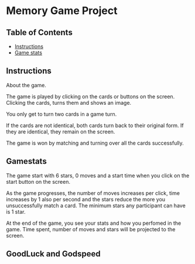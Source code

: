 # Memory Game Project

## Table of Contents

* [Instructions](#instructions)
* [Game stats](#Gamestats)

## Instructions

About the game. 

The game is played by clicking on the cards or buttons on the screen.
Clicking the cards, turns them and shows an image.

You only get to turn two cards in a game turn.

If the cards are not identical, both cards turn back to their original form. If they are identical, they remain on the screen.

The game is won by matching and turning over all the cards successfully.

## Gamestats

The game start with 6 stars, 0 moves and a start time when you click on the start button on the screen. 

As the game progresses, the number of moves increases per click, time increases by 1 also per second and the stars reduce the more you unsuccessfully match a card. The minimum stars any participant can have is 1 star. 

At the end of the game, you see your stats and how you perfomed in the game. 
Time spent, number of moves and stars will be projected to the screen.

## GoodLuck and Godspeed



